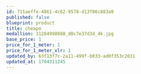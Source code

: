 ```yaml
---
id: 711aeffe-4861-4c62-9578-d13f86c883a0
published: false
blueprint: product
title: cheapo
medallion: 31284998988_d0c7e37d3d_4k.jpg
base_price: 1
price_for_1_meter: 1
price_for_1_meter_xlr: 1
updated_by: 63f13f7c-2a11-499f-b033-ad0f353c2031
updated_at: 1704311245
---
```

